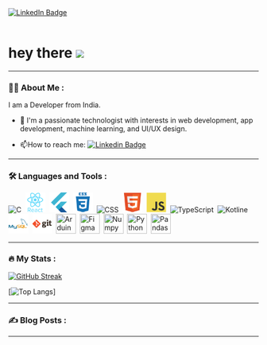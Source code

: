 <div id="badges">
  <a href="https://www.linkedin.com/in/ashith-shetty-7a05b622b/">
    <img src="https://img.shields.io/badge/LinkedIn-blue?style=for-the-badge&logo=linkedin&logoColor=white" alt="LinkedIn Badge"/>
  </a>
</div>

<img src="https://komarev.com/ghpvc/?username=https://github.com/ashith1101&style=flat-square&color=blue" alt=""/>

<h1>
  hey there
  <img src="https://media.giphy.com/media/hvRJCLFzcasrR4ia7z/giphy.gif" width="30px"/>
</h1>

---

### :woman_technologist: About Me :
I am a Developer from India.
- :telescope: I'm a passionate technologist with interests in web development, app development, machine learning, and UI/UX design.

- :mailbox:How to reach me: [![Linkedin Badge](https://img.shields.io/badge/-kakbar-blue?style=flat&logo=Linkedin&logoColor=white)]([your-linkedin-url](https://www.linkedin.com/in/ashith-shetty-7a05b622b/))

---

### :hammer_and_wrench: Languages and Tools :
<div>
  <img src="https://github.com/devicons/devicon/icons/c/c-original.svg" title="C" alt="C" width="40" height="40"/>&nbsp;
  <img src="https://github.com/devicons/devicon/blob/master/icons/react/react-original-wordmark.svg" title="React" alt="React" width="40" height="40"/>&nbsp;
  <img src="https://github.com/devicons/devicon/blob/master/icons/flutter/flutter-original.svg" title="Flutter" alt="Flutter" width="40" height="40"/>&nbsp;
  <img src="https://github.com/devicons/devicon/blob/master/icons/css3/css3-plain-wordmark.svg"  title="CSS3" alt="CSS" width="40" height="40"/>&nbsp;
  <img src="https://github.com/devicons/devicon/icons/tailwindcss/tailwindcss-plain.svg"  title="CSS3" alt="CSS" width="40" height="40"/>&nbsp;
  <img src="https://github.com/devicons/devicon/blob/master/icons/html5/html5-original.svg" title="HTML5" alt="HTML" width="40" height="40"/>&nbsp;
  <img src="https://github.com/devicons/devicon/blob/master/icons/javascript/javascript-original.svg" title="JavaScript" alt="JavaScript" width="40" height="40"/>&nbsp;
  <img src="https://github.com/devicons/devicon/icons/typescript/typescript-plain.svg" title="TypeScript" alt="TypeScript" width="40" height="40"/>&nbsp;
  <img src="https://github.com/devicons/devicon/icons/kotlin/kotlin-original.svg" title="Kotline" alt="Kotline" width="40" height="40"/>&nbsp;
  <img src="https://github.com/devicons/devicon/blob/master/icons/mysql/mysql-original-wordmark.svg" title="MySQL"  alt="MySQL" width="40" height="40"/>&nbsp;
  <img src="https://github.com/devicons/devicon/blob/master/icons/git/git-original-wordmark.svg" title="Git" **alt="Git" width="40" height="40"/>&nbsp;
  <img src="https://github.com/devicon/icons/arduino/arduino-original.svg" title="Arduino" **alt="Arduino" width="40" height="40"/>&nbsp;
  <img src="https://github.com/devicon/icons/figma/figma-original.svg" title="Figma" **alt="Figma" width="40" height="40"/>&nbsp;
  <img src="https://github.com/devicon/icons/numpy/numpy-original-wordmark.svg" title="Numpy" **alt="Numpy" width="40" height="40"/>&nbsp;
  <img src="https://github.com/devicon/icons/python/python-original.svg" title="Python" **alt="Python" width="40" height="40"/>&nbsp;
  <img src="https://github.com/devicon/icons/pandas/pandas-original.svg" title="Pandas" **alt="Pandas" width="40" height="40"/>&nbsp;
  
</div>

---

### :fire: My Stats :

[![GitHub Streak](http://github-readme-streak-stats.herokuapp.com?user=ashith1101&theme=dark)](https://git.io/streak-stats)

[![Top Langs](https://github-readme-stats.vercel.app/api/top-langs/?username=https://github.com/ashith1101&layout=compact&theme=vision-friendly-dark)]

---

### :writing_hand: Blog Posts :
---
<!-- BLOG-POST-LIST:START -->
<!-- BLOG-POST-LIST:END -->
<!--
**ashith1101/ashith1101** is a ✨ _special_ ✨ repository because its `README.md` (this file) appears on your GitHub profile.

Here are some ideas to get you started:

- 🔭 I’m currently working on ...
- 🌱 I’m currently learning ...
- 👯 I’m looking to collaborate on ...
- 🤔 I’m looking for help with ...
- 💬 Ask me about ...
- 📫 How to reach me: ...
- 😄 Pronouns: ...
- ⚡ Fun fact: ...
-->

